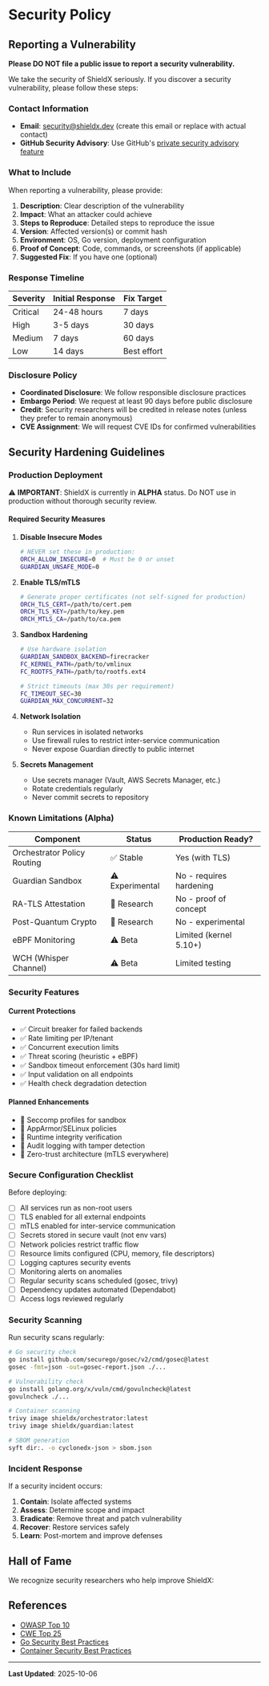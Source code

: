 # Security Policy

## Reporting a Vulnerability

**Please DO NOT file a public issue to report a security vulnerability.**

We take the security of ShieldX seriously. If you discover a security vulnerability, please follow these steps:

### Contact Information

- **Email**: security@shieldx.dev (create this email or replace with actual contact)
- **GitHub Security Advisory**: Use GitHub's [private security advisory feature](https://github.com/shieldx-bot/shieldx/security/advisories/new)

### What to Include

When reporting a vulnerability, please provide:

1. **Description**: Clear description of the vulnerability
2. **Impact**: What an attacker could achieve
3. **Steps to Reproduce**: Detailed steps to reproduce the issue
4. **Version**: Affected version(s) or commit hash
5. **Environment**: OS, Go version, deployment configuration
6. **Proof of Concept**: Code, commands, or screenshots (if applicable)
7. **Suggested Fix**: If you have one (optional)

### Response Timeline

| Severity | Initial Response | Fix Target |
|----------|-----------------|------------|
| Critical | 24-48 hours | 7 days |
| High | 3-5 days | 30 days |
| Medium | 7 days | 60 days |
| Low | 14 days | Best effort |

### Disclosure Policy

- **Coordinated Disclosure**: We follow responsible disclosure practices
- **Embargo Period**: We request at least 90 days before public disclosure
- **Credit**: Security researchers will be credited in release notes (unless they prefer to remain anonymous)
- **CVE Assignment**: We will request CVE IDs for confirmed vulnerabilities

## Security Hardening Guidelines

### Production Deployment

⚠️ **IMPORTANT**: ShieldX is currently in **ALPHA** status. Do NOT use in production without thorough security review.

#### Required Security Measures

1. **Disable Insecure Modes**
   ```bash
   # NEVER set these in production:
   ORCH_ALLOW_INSECURE=0  # Must be 0 or unset
   GUARDIAN_UNSAFE_MODE=0
   ```

2. **Enable TLS/mTLS**
   ```bash
   # Generate proper certificates (not self-signed for production)
   ORCH_TLS_CERT=/path/to/cert.pem
   ORCH_TLS_KEY=/path/to/key.pem
   ORCH_MTLS_CA=/path/to/ca.pem
   ```

3. **Sandbox Hardening**
   ```bash
   # Use hardware isolation
   GUARDIAN_SANDBOX_BACKEND=firecracker
   FC_KERNEL_PATH=/path/to/vmlinux
   FC_ROOTFS_PATH=/path/to/rootfs.ext4
   
   # Strict timeouts (max 30s per requirement)
   FC_TIMEOUT_SEC=30
   GUARDIAN_MAX_CONCURRENT=32
   ```

4. **Network Isolation**
   - Run services in isolated networks
   - Use firewall rules to restrict inter-service communication
   - Never expose Guardian directly to public internet

5. **Secrets Management**
   - Use secrets manager (Vault, AWS Secrets Manager, etc.)
   - Rotate credentials regularly
   - Never commit secrets to repository

### Known Limitations (Alpha)

| Component | Status | Production Ready? |
|-----------|--------|-------------------|
| Orchestrator Policy Routing | ✅ Stable | Yes (with TLS) |
| Guardian Sandbox | ⚠️ Experimental | No - requires hardening |
| RA-TLS Attestation | 🔬 Research | No - proof of concept |
| Post-Quantum Crypto | 🔬 Research | No - experimental |
| eBPF Monitoring | ⚠️ Beta | Limited (kernel 5.10+) |
| WCH (Whisper Channel) | ⚠️ Beta | Limited testing |

### Security Features

#### Current Protections

- ✅ Circuit breaker for failed backends
- ✅ Rate limiting per IP/tenant
- ✅ Concurrent execution limits
- ✅ Threat scoring (heuristic + eBPF)
- ✅ Sandbox timeout enforcement (30s hard limit)
- ✅ Input validation on all endpoints
- ✅ Health check degradation detection

#### Planned Enhancements

- 🚧 Seccomp profiles for sandbox
- 🚧 AppArmor/SELinux policies
- 🚧 Runtime integrity verification
- 🚧 Audit logging with tamper detection
- 🚧 Zero-trust architecture (mTLS everywhere)

### Secure Configuration Checklist

Before deploying:

- [ ] All services run as non-root users
- [ ] TLS enabled for all external endpoints
- [ ] mTLS enabled for inter-service communication
- [ ] Secrets stored in secure vault (not env vars)
- [ ] Network policies restrict traffic flow
- [ ] Resource limits configured (CPU, memory, file descriptors)
- [ ] Logging captures security events
- [ ] Monitoring alerts on anomalies
- [ ] Regular security scans scheduled (gosec, trivy)
- [ ] Dependency updates automated (Dependabot)
- [ ] Access logs reviewed regularly

### Security Scanning

Run security scans regularly:

```bash
# Go security check
go install github.com/securego/gosec/v2/cmd/gosec@latest
gosec -fmt=json -out=gosec-report.json ./...

# Vulnerability check
go install golang.org/x/vuln/cmd/govulncheck@latest
govulncheck ./...

# Container scanning
trivy image shieldx/orchestrator:latest
trivy image shieldx/guardian:latest

# SBOM generation
syft dir:. -o cyclonedx-json > sbom.json
```

### Incident Response

If a security incident occurs:

1. **Contain**: Isolate affected systems
2. **Assess**: Determine scope and impact
3. **Eradicate**: Remove threat and patch vulnerability
4. **Recover**: Restore services safely
5. **Learn**: Post-mortem and improve defenses

## Hall of Fame

We recognize security researchers who help improve ShieldX:

<!-- Add contributors here after first vulnerability report -->

## References

- [OWASP Top 10](https://owasp.org/www-project-top-ten/)
- [CWE Top 25](https://cwe.mitre.org/top25/)
- [Go Security Best Practices](https://go.dev/doc/security/)
- [Container Security Best Practices](https://kubernetes.io/docs/concepts/security/)

---

**Last Updated**: 2025-10-06
